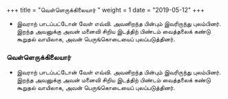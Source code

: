 ﻿+++
title = "வெள்ளெருக்கிலையார்  "
weight = 1
date = "2019-05-12"
+++


-  இவராற் பாடப்பட்டோன் வேள் எவ்வி. அவனிறந்த பின்பும் இவரிருந்து புலம்பினர். இறந்த அவனுக்கு அவன் மனைவி சிறிய இடத்திற் பிண்டம் வைத்தலைக் கண்டு கூறுதல் வாயிலாக, அவன் பெருங்கொடையைப் புலப்படுத்தினர். 
  
### வெள்ளெருக்கிலையார்  
-  இவராற் பாடப்பட்டோன் வேள் எவ்வி. அவனிறந்த பின்பும் இவரிருந்து புலம்பினர். இறந்த அவனுக்கு அவன் மனைவி சிறிய இடத்திற் பிண்டம் வைத்தலைக் கண்டு கூறுதல் வாயிலாக, அவன் பெருங்கொடையைப் புலப்படுத்தினர். 
